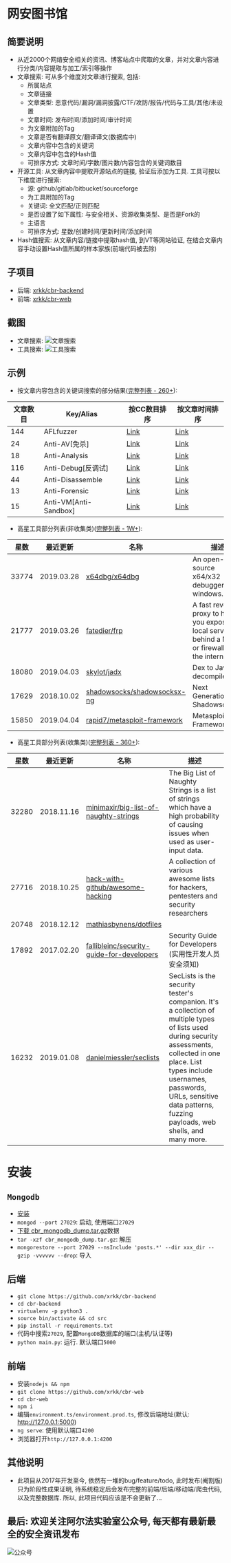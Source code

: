 # 网安图书馆

## 简要说明
- 从近2000个网络安全相关的资讯、博客站点中爬取的文章，并对文章内容进行分类/内容提取与加工/索引等操作
- 文章搜索: 可从多个维度对文章进行搜索, 包括:
  - 所属站点
  - 文章链接
  - 文章类型: 恶意代码/漏洞/漏洞披露/CTF/攻防/报告/代码与工具/其他/未设置
  - 文章时间: 发布时间/添加时间/审计时间
  - 为文章附加的Tag
  - 文章是否有翻译原文/翻译译文(数据库中)
  - 文章内容中包含的关键词
  - 文章内容中包含的Hash值
  - 可排序方式: 文章时间/字数/图片数/内容包含的关键词数目
- 开源工具: 从文章内容中提取开源站点的链接, 验证后添加为工具. 工具可按以下维度进行搜索:
  - 源: github/gitlab/bitbucket/sourceforge
  - 为工具附加的Tag
  - 关键词: 全文匹配/正则匹配
  - 是否设置了如下属性: 与安全相关、资源收集类型、是否是Fork的
  - 主语言
  - 可排序方式: 星数/创建时间/更新时间/添加时间
- Hash值搜索: 从文章内容/链接中提取hash值, 到VT等网站验证, 在结合文章内容手动设置Hash值所属的样本家族(前端代码被去除)

## 子项目
- 后端: [xrkk/cbr-backend](https://github.com/xrkk/cbr-backend)
- 前端: [xrkk/cbr-web](https://github.com/xrkk/cbr-web)

## 截图
- 文章搜索: ![文章搜索](img/post-search.png)
- 工具搜索: ![工具搜索](img/tool-search.png)

## 示例
- 按文章内容包含的关键词搜索的部分结果([完整列表 - 260+](posts/cc_sum.md)):

| 文章数目 | Key/Alias | 按CC数目排序 | 按文章时间排序 |
| ------- | --------- | ---------- | ------------|
| 144 | AFLfuzzer | [Link](posts/cc/AFLfuzzer_post_sort_by_cc_cnt.md) | [Link](posts/cc/AFLfuzzer_post_sort_by_time.md) |
| 24 | Anti-AV[免杀] | [Link](posts/cc/Anti-AV_post_sort_by_cc_cnt.md) | [Link](posts/cc/Anti-AV_post_sort_by_time.md) |
| 18 | Anti-Analysis | [Link](posts/cc/Anti-Analysis_post_sort_by_cc_cnt.md) | [Link](posts/cc/Anti-Analysis_post_sort_by_time.md) |
| 116 | Anti-Debug[反调试] | [Link](posts/cc/Anti-Debug_post_sort_by_cc_cnt.md) | [Link](posts/cc/Anti-Debug_post_sort_by_time.md) |
| 44 | Anti-Disassemble | [Link](posts/cc/Anti-Disassemble_post_sort_by_cc_cnt.md) | [Link](posts/cc/Anti-Disassemble_post_sort_by_time.md) |
| 13 | Anti-Forensic | [Link](posts/cc/Anti-Forensic_post_sort_by_cc_cnt.md) | [Link](posts/cc/Anti-Forensic_post_sort_by_time.md) |
| 15 | Anti-VM[Anti-Sandbox] | [Link](posts/cc/Anti-VM_post_sort_by_cc_cnt.md) | [Link](posts/cc/Anti-VM_post_sort_by_time.md) |

- 高星工具部分列表(非收集类)([完整列表 - 1W+](tools/tool_list.md)):

| 星数 | 最近更新 | 名称 | 描述 |
| --- | ------- | --- | --- |
| 33774 | 2019.03.28 | [x64dbg/x64dbg](https://github.com/x64dbg/x64dbg) | An open-source x64/x32 debugger for windows. |
| 21777 | 2019.03.26 | [fatedier/frp](https://github.com/fatedier/frp) | A fast reverse proxy to help you expose a local server behind a NAT or firewall to the internet. |
| 18080 | 2019.04.03 | [skylot/jadx](https://github.com/skylot/jadx) | Dex to Java decompiler |
| 17629 | 2018.10.02 | [shadowsocks/shadowsocksx-ng](https://github.com/shadowsocks/shadowsocksx-ng) | Next Generation of ShadowsocksX |
| 15850 | 2019.04.04 | [rapid7/metasploit-framework](https://github.com/rapid7/metasploit-framework) | Metasploit Framework |

- 高星工具部分列表(收集类)([完整列表 - 360+](tools/tool_collection_list.md)):

| 星数 | 最近更新 | 名称 | 描述 |
| --- | ------- | --- | --- |
| 32280 | 2018.11.16 | [minimaxir/big-list-of-naughty-strings](https://github.com/minimaxir/big-list-of-naughty-strings) | The Big List of Naughty Strings is a list of strings which have a high probability of causing issues when used as user-input data. |
| 27716 | 2018.10.25 | [hack-with-github/awesome-hacking](https://github.com/hack-with-github/awesome-hacking) | A collection of various awesome lists for hackers, pentesters and security researchers |
| 20748 | 2018.12.12 | [mathiasbynens/dotfiles](https://github.com/mathiasbynens/dotfiles) |  |
| 17892 | 2017.02.20 | [fallibleinc/security-guide-for-developers](https://github.com/fallibleinc/security-guide-for-developers) | Security Guide for Developers (实用性开发人员安全须知) |
| 16232 | 2019.01.08 | [danielmiessler/seclists](https://github.com/danielmiessler/seclists) | SecLists is the security tester's companion. It's a collection of multiple types of lists used during security assessments, collected in one place. List types include usernames, passwords, URLs, sensitive data patterns, fuzzing payloads, web shells, and many more. |

# 安装

## `Mongodb`
- [安装](https://docs.mongodb.com/manual/installation/)
- `mongod --port 27029`: 启动, 使用端口`27029`
- [下载 cbr_mongodb_dump.tar.gz](https://mega.nz/#!fKAwGAAS!JC2i_kp-2rlKEz0ImYYV6tLl5dP-JihCCK2lDmcHLfk)数据
- `tar -xzf cbr_mongodb_dump.tar.gz`: 解压
- `mongorestore --port 27029 --nsInclude 'posts.*' --dir xxx_dir --gzip -vvvvvv --drop`: 导入

## 后端
- `git clone https://github.com/xrkk/cbr-backend`
- `cd cbr-backend`
- `virtualenv -p python3 .`
- `source bin/activate && cd src`
- `pip install -r requirements.txt`
- 代码中搜索`27029`, 配置`MongoDB`数据库的端口(主机/认证等)
- `python main.py`: 运行. 默认端口`5000`

## 前端
- 安装`nodejs && npm`
- `git clone https://github.com/xrkk/cbr-web`
- `cd cbr-web`
- `npm i`
- 编辑`environment.ts/environment.prod.ts`, 修改后端地址(默认: http://127.0.0.1:5000)
- `ng serve`: 使用默认端口`4200`
- 浏览器打开`http://127.0.0.1:4200`

## 其他说明
- 此项目从2017年开发至今, 依然有一堆的bug/feature/todo, 此时发布(阉割版)只为阶段性成果证明, 待系统稳定后会发布完整的前端/后端/移动端/爬虫代码, 以及完整数据库. 所以, 此项目代码应该是不会更新了...

## 最后: 欢迎关注阿尔法实验室公众号, 每天都有最新最全的安全资讯发布
![公众号](img/alpha_lab.jpg)
